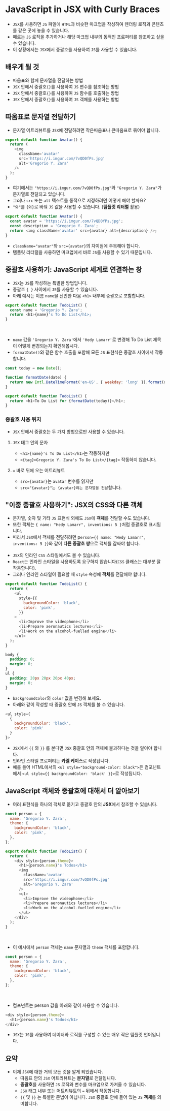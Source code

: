 # JavaScript in JSX with Curly Braces

- `JSX`를 사용하면 `JS` 파일에 `HTML`과 비슷한 마크업을 작성하여 렌더링 로직과 콘텐츠를 같은 곳에 놓을 수 있습니다.
- 때로는 `JS` 로직을 추가하거나 해당 마크업 내부의 동적인 프로퍼티를 참조하고 싶을 수 있습니다.
- 이 상황에서는 `JSX`에서 중괄호를 사용하여 `JS`를 사용할 수 있습니다.

## 배우게 될 것

- 따옴표와 함께 문자열을 전달하는 방법
- `JSX` 안에서 중괄호`{}`를 사용하여 `JS` 변수를 참조하는 방법
- `JSX` 안에서 중괄호`{}`를 사용하여 `JS` 함수를 호출하는 방법
- `JSX` 안에서 중괄호`{}`를 사용하여 `JS` 객체를 사용하는 방법

## 따옴표로 문자열 전달하기

- 문자열 어트리뷰트를 `JSX`에 전달하려면 작은따옴표나 큰따옴표로 묶어야 합니다.

```js
export default function Avatar() {
  return (
    <img
      className='avatar'
      src='https://i.imgur.com/7vQD0fPs.jpg'
      alt='Gregorio Y. Zara'
    />
  );
}
```

- 여기에서는 `"https://i.imgur.com/7vQD0fPs.jpg"`와 `"Gregorio Y. Zara"`가 문자열로 전달되고 있습니다.
- 그러나 `src` 또는 `alt` 텍스트를 동적으로 지정하려면 어떻게 해야 할까요?
- `"와"`를 `{와}`로 바꿔 `JS` 값을 사용할 수 있습니다. (**템플릿 리터럴** 활용)

```js
export default function Avatar() {
  const avatar = 'https://i.imgur.com/7vQD0fPs.jpg';
  const description = 'Gregorio Y. Zara';
  return <img className='avatar' src={avatar} alt={description} />;
}
```

- `className="avatar"`와 `src={avatar}`의 차이점에 주목해야 합니다.
- 템플릿 리터럴을 사용하면 마크업에서 바로 `JS`를 사용할 수 있기 때문입니다.

## 중괄호 사용하기: JavaScript 세계로 연결하는 창

- `JSX`는 `JS`를 작성하는 특별한 방법입니다.
- 중괄호 `{ }` 사이에서 `JS`를 사용할 수 있습니다.
- 아래 예시는 이름 `name`을 선언한 다음 `<h1>` 내부에 중괄호로 포함합니다.

```js
export default function TodoList() {
  const name = 'Gregorio Y. Zara';
  return <h1>{name}'s To Do List</h1>;
}
```

<br>

- `name` 값을 `'Gregorio Y. Zara'`에서 `'Hedy Lamarr'`로 변경해 To Do List 제목이 어떻게 변경되는지 확인해봅시다.
- `formatDate()`와 같은 함수 호출을 포함해 모든 `JS` 표현식은 중괄호 사이에서 작동합니다.

```js
const today = new Date();

function formatDate(date) {
  return new Intl.DateTimeFormat('en-US', { weekday: 'long' }).format(date);
}

export default function TodoList() {
  return <h1>To Do List for {formatDate(today)}</h1>;
}
```

### 중괄호 사용 위치

- `JSX` 안에서 중괄호는 두 가지 방법으로만 사용할 수 있습니다.

1. `JSX` 태그 안의 문자

   - `<h1>{name}'s To Do List</h1>`는 작동하지만
   - `<{tag}>Gregorio Y. Zara's To Do List</{tag}>` 작동하지 않습니다.

2. `=` 바로 뒤에 오는 어트리뷰트

   - `src={avatar}`는 `avatar` 변수를 읽지만
   - `src="{avatar}"는 {avatar}랴는 문자열을 전달`합니다.

## "이중 중괄호 사용하기": JSX의 CSS와 다른 객체

- 문자열, 숫자 및 기타 `JS` 표현식 외에도 `JSX`에 **객체**를 전달할 수도 있습니다.
- 또한 객체는 `{ name: "Hedy Lamarr", inventions: 5 }`처럼 중괄호로 표시됩니다.
- 따라서 `JSX`에서 객체를 전달하려면 p`erson={{ name: "Hedy Lamarr", inventions: 5 }`}와 같이 **다른 중괄호 쌍**으로 객체를 감싸야 합니다.
  <br><br>
- `JSX`의 인라인 `CSS` 스타일에서도 볼 수 있습니다.
- `React`는 인라인 스타일을 사용하도록 요구하지 않습니다(`CSS` 클래스는 대부분 잘 작동합니다).
- 그러나 인라인 스타일이 필요할 때 `style` 속성에 **객체**를 전달해야 합니다.

```js
export default function TodoList() {
  return (
    <ul
      style={{
        backgroundColor: 'black',
        color: 'pink',
      }}
    >
      <li>Improve the videophone</li>
      <li>Prepare aeronautics lectures</li>
      <li>Work on the alcohol-fuelled engine</li>
    </ul>
  );
}
```

```css
body {
  padding: 0;
  margin: 0;
}
ul {
  padding: 20px 20px 20px 40px;
  margin: 0;
}
```

- `backgroundColor`와 `color` 값을 변경해 보세요.
- 아래와 같이 작성할 때 중괄호 안에 `JS` 객체를 볼 수 있습니다.

```js
<ul style={
  {
    backgroundColor: 'black',
    color: 'pink'
  }
}>
```

- `JSX`에서 `{{` 와 `}}` 를 본다면 `JSX` 중괄호 안의 객체에 불과하다는 것을 알아야 합니다.
- 인라인 스타일 프로퍼티는 **카멜 케이스**로 작성됩니다.
- 예를 들어 HTML에서의 `<ul style="background-color: black">`은 컴포넌트에서 `<ul style={{ backgroundColor: 'black' }}>`로 작성됩니다.

## JavaScript 객체와 중괄호에 대해서 더 알아보기

- 여러 표현식을 하나의 객체로 옮기고 중괄호 안의 **JSX**에서 참조할 수 있습니다.

```js
const person = {
  name: 'Gregorio Y. Zara',
  theme: {
    backgroundColor: 'black',
    color: 'pink',
  },
};

export default function TodoList() {
  return (
    <div style={person.theme}>
      <h1>{person.name}'s Todos</h1>
      <img
        className='avatar'
        src='https://i.imgur.com/7vQD0fPs.jpg'
        alt='Gregorio Y. Zara'
      />
      <ul>
        <li>Improve the videophone</li>
        <li>Prepare aeronautics lectures</li>
        <li>Work on the alcohol-fuelled engine</li>
      </ul>
    </div>
  );
}
```

<br>

- 이 예시에서 `person` 객체는 `name` 문자열과 `theme` 객체를 포함합니다.

```js
const person = {
  name: 'Gregorio Y. Zara',
  theme: {
    backgroundColor: 'black',
    color: 'pink',
  },
};
```

<br>

- 컴포넌트는 person 값을 아래와 같이 사용할 수 있습니다.

```js
<div style={person.theme}>
  <h1>{person.name}'s Todos</h1>
</div>
```

- `JSX`는 `JS`를 사용하여 데이터와 로직를 구성할 수 있는 매우 작은 템플릿 언어입니다.

## 요약

- 이제 `JSX`에 대한 거의 모든 것을 알게 되었습니다.
  - 따옴표 안의 `JSX` 어트리뷰트는 **문자열**로 전달됩니다.
  - **중괄호**를 사용하면 `JS` 로직와 변수를 마크업으로 가져올 수 있습니다.
  - `JSX` 태그 내부 또는 어트리뷰트의 `=` 뒤에서 작동합니다.
  - `{{` 및 `}}` 는 특별한 문법이 아닙니다. `JSX` 중괄호 안에 들어 있는 `JS` **객체**를 의미합니다.
